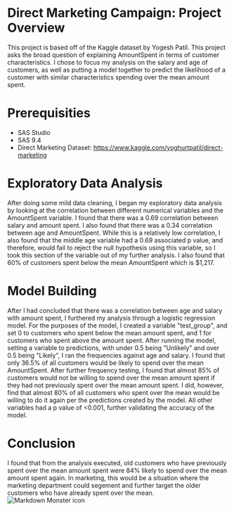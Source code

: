 # Direct Marketing Campaign: Project Overview 
This project is based off of the Kaggle dataset by Yogesh Patil. This project asks the broad question of explaining AmountSpent in terms of customer characteristics. I chose to focus my analysis on the salary and age of customers, as well as putting a model together to predict the likelihood of a customer with similar characteristics spending over the mean amount spent. 

# Prerequisities 
* SAS Studio 
* SAS 9.4 
* Direct Marketing Dataset: https://www.kaggle.com/yoghurtpatil/direct-marketing

# Exploratory Data Analysis 
After doing some mild data cleaning, I began my exploratory data analysis by looking at the correlation between different numerical variables and the AmountSpent variable. I found that there was a 0.69 correlation between salary and amount spent. I also found that there was a 0.34 correlation between age and AmountSpent. While this is a relatively low correlation, I also found that the middle age variable had a 0.69 associated p value, and therefore, would fail to reject the null hypothesis using this variable, so I took this section of the variable out of my further analysis. I also found that 60% of customers spent below the mean AmountSpent which is $1,217.

# Model Building
After I had concluded that there was a correlation between age and salary with amount spent, I furthered my analysis through a logistic regression model. For the purposes of the model, I created a variable "test_group", and set 0 to customers who spent below the mean amount spent, and 1 for customers who spent above the amount spent. After running the model, setting a variable to predictions, with under 0.5 being "Unlikely" and over 0.5 being "Likely", I ran the frequencies against age and salary. I found that only 36.5% of all customers would be likely to spend over the mean AmountSpent. After further frequency testing, I found that almost 85% of customers would not be willing to spend over the mean amount spent if they had not previously spent over the mean amount spent. I did, however, find that almost 80% of all customers who spent over the mean would be willing to do it again per the predictions created by the model. All other variables had a p value of <0.001, further validating the accuracy of the model. 

# Conclusion 
I found that from the analysis executed, old customers who have previously spent over the mean amount spent were 84% likely to spend over the mean amount spent again. In marketing, this would be a situation where the marketing department could segement and further target the older customers who have already spent over the mean. 
<img src="2.png"
     alt="Markdown Monster icon"
     style="float: left; margin-right: 10px;" />
